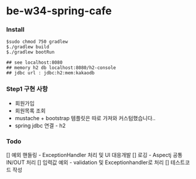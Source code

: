 # be-w34-spring-cafe

### Install
```
$sudo chmod 750 gradlew
$./gradlew build
$./gradlew bootRun

## see localhost:8080
## memory h2 db localhost:8080/h2-console
## jdbc url : jdbc:h2:mem:kakaodb
```

### Step1 구현 사항
- 회원가입
- 회원목록 조회
- mustache + bootstrap 템플릿은 따로 가져와 커스텀했습니다..
- spring jdbc 연결 - h2

### Todo
[] 예외 핸들링 - ExceptionHandler 처리 및 UI 대응개발
[] 로깅 - Aspectj 공통 IN/OUT 처리
[] 입력값 예외 - validation 및 Exceptionhandler로 처리
[] 테스트코드 작성
